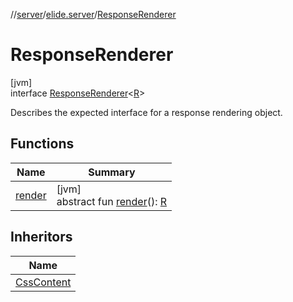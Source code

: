 //[server](../../../index.md)/[elide.server](../index.md)/[ResponseRenderer](index.md)

# ResponseRenderer

[jvm]\
interface [ResponseRenderer](index.md)&lt;[R](index.md)&gt;

Describes the expected interface for a response rendering object.

## Functions

| Name | Summary |
|---|---|
| [render](render.md) | [jvm]<br>abstract fun [render](render.md)(): [R](index.md) |

## Inheritors

| Name |
|---|
| [CssContent](../-css-content/index.md) |
